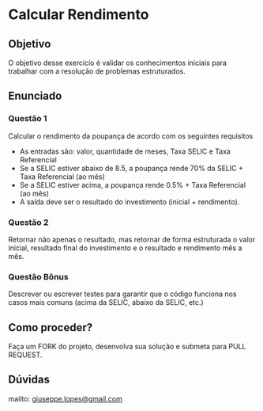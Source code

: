 # Calcular Rendimento

## Objetivo

O objetivo desse exercicío é validar os conhecimentos iniciais para trabalhar com a resolução de problemas estruturados.

## Enunciado

### Questão 1

Calcular o rendimento da poupança de acordo com os seguintes requisitos

- As entradas são: valor, quantidade de meses, Taxa SELIC e Taxa Referencial
- Se a SELIC estiver abaixo de 8.5, a poupança rende 70% da SELIC + Taxa Referencial (ao mês)
- Se a SELIC estiver acima, a poupança rende 0.5% + Taxa Referencial (ao mês)
- A saída deve ser o resultado do investimento (inicial + rendimento).

### Questão 2

Retornar não apenas o resultado, mas retornar de forma estruturada o valor inicial, resultado final do investimento e o resultado e rendimento mês a mês.

### Questão Bônus

Descrever ou escrever testes para garantir que o código funciona nos casos mais comuns (acima da SELIC, abaixo da SELIC, etc.)

## Como proceder?

Faça um FORK do projeto, desenvolva sua solução e submeta para PULL REQUEST.

## Dúvidas

mailto: giuseppe.lopes@gmail.com
